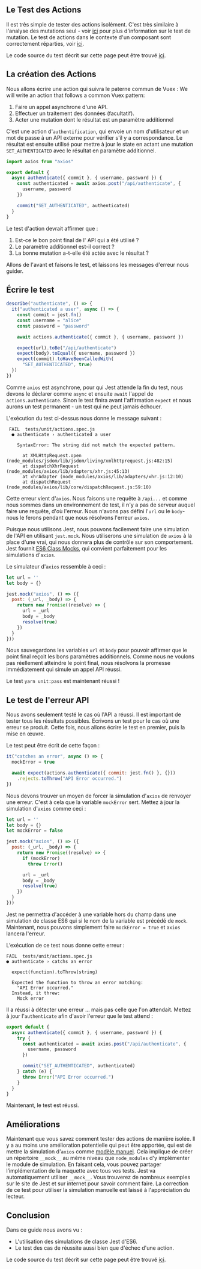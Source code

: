
## Le Test des Actions

Il est très simple de tester des actions isolément. C'est très similaire à l'analyse des mutations seul - voir [ici](https://lmiller1990.github.io/vue-testing-handbook/vuex-mutations.html) pour plus d'information sur le test de mutation. Le test de actions dans le contexte d'un composant sont correctement réparties, voir [ici](https://lmiller1990.github.io/vue-testing-handbook/vuex-in-components-mutations-and-actions.html).

Le code source du test décrit sur cette page peut être trouvé [ici](https://github.com/lmiller1990/vue-testing-handbook/tree/master/demo-app/tests/unit/actions.spec.js).

## La création des Actions

Nous allons écrire une action qui suivra le paterne commun de Vuex :
We will write an action that follows a common Vuex pattern:

1. Faire un appel asynchrone  d'une API.
2. Effectuer un traitement des données (facultatif).
3. Acter une mutation dont le résultat est un paramètre additionnel

C'est une action d'`authentification`, qui envoie un nom d'utilisateur et un mot de passe à un API externe pour vérifier s'il y a correspondance. Le résultat est ensuite utilisé pour mettre à jour le state en actant une mutation `SET_AUTHENTICATED` avec le résultat en paramètre additionnel.

```js
import axios from "axios"

export default {
  async authenticate({ commit }, { username, password }) {
    const authenticated = await axios.post("/api/authenticate", {
      username, password
    })

    commit("SET_AUTHENTICATED", authenticated)
  }
}
```

Le test d'action devrait affirmer que :

1. Est-ce le  bon point final de l' API qui a été utilisé ?
2. Le paramètre additionnel est-il correct ?
3. La bonne mutation a-t-elle été actée avec le résultat ?

Allons de l'avant et faisons le test, et laissons les messages d'erreur nous guider.

## Écrire le test

```js
describe("authenticate", () => {
  it("authenticated a user", async () => {
    const commit = jest.fn()
    const username = "alice"
    const password = "password"

    await actions.authenticate({ commit }, { username, password })

    expect(url).toBe("/api/authenticate")
    expect(body).toEqual({ username, password })
    expect(commit).toHaveBeenCalledWith(
      "SET_AUTHENTICATED", true)
  })
})
```
Comme `axios` est asynchrone, pour qui Jest attende la fin du test, nous devons le déclarer comme `async` et ensuite `await` l'appel de `actions.authenticate`. Sinon le test finira avant l'affirmation `expect` et nous aurons un test permanent - un test qui ne peut jamais échouer.

L'exécution du test ci-dessus nous donne le message suivant :

```
 FAIL  tests/unit/actions.spec.js
  ● authenticate › authenticated a user

    SyntaxError: The string did not match the expected pattern.

      at XMLHttpRequest.open (node_modules/jsdom/lib/jsdom/living/xmlhttprequest.js:482:15)
      at dispatchXhrRequest (node_modules/axios/lib/adapters/xhr.js:45:13)
      at xhrAdapter (node_modules/axios/lib/adapters/xhr.js:12:10)
      at dispatchRequest (node_modules/axios/lib/core/dispatchRequest.js:59:10)
```
Cette erreur vient d'`axios`. Nous faisons une requête à `/api...` et comme nous sommes dans un environnement de test, il n'y a pas de serveur auquel faire une requête, d'où l'erreur. Nous n'avons pas défini l'`url` ou le `body`- nous le ferons pendant que nous résolvons l'erreur `axios`.

Puisque nous utilisons Jest, nous pouvons facilement faire une simulation de l'API en utilisant `jest.mock`. Nous utiliserons une simulation de `axios` à la place d'une vrai, qui nous donnera plus de contrôle sur son comportement. Jest fournit [ES6 Class Mocks](https://jestjs.io/docs/en/es6-class-mocks), qui convient parfaitement pour les simulations d'`axios`.

Le simulateur d'`axios` ressemble à ceci :

```js
let url = ''
let body = {}

jest.mock("axios", () => ({
  post: (_url, _body) => {
    return new Promise((resolve) => {
      url = _url
      body = _body
      resolve(true)
    })
  }
}))
```
Nous sauvegardons les variables `url` et `body` pour pouvoir affirmer que le point final reçoit les bons paramètres additionnels. Comme nous ne voulons pas réellement atteindre le point final, nous résolvons la promesse immédiatement qui simule un appel API réussi.

Le test `yarn unit:pass` est maintenant réussi !

## Le test de l'erreur API

Nous avons seulement testé le cas où l'API a réussi. Il est important de tester tous les résultats possibles. Ecrivons un test pour le cas où une erreur se produit. Cette fois, nous allons écrire le test en premier, puis la mise en œuvre.

Le test peut être écrit de cette façon :

```js
it("catches an error", async () => {
  mockError = true

  await expect(actions.authenticate({ commit: jest.fn() }, {}))
    .rejects.toThrow("API Error occurred.")
})
```
Nous devons trouver un moyen de forcer la simulation d'`axios` de renvoyer une erreur. C'est à cela que la variable `mockError` sert. Mettez à jour la simulation d'`axios` comme ceci :

```js
let url = ''
let body = {}
let mockError = false

jest.mock("axios", () => ({
  post: (_url, _body) => {
    return new Promise((resolve) => {
      if (mockError)
        throw Error()

      url = _url
      body = _body
      resolve(true)
    })
  }
}))
```
Jest ne permettra d'accéder à une variable hors du champ dans une simulation de classe ES6 qui si le nom de la variable est précédé de `mock`. Maintenant, nous pouvons simplement faire `mockError = true` et `axios` lancera l'erreur.

L’exécution de ce test nous donne cette erreur :

```
FAIL  tests/unit/actions.spec.js
● authenticate › catchs an error

  expect(function).toThrow(string)

  Expected the function to throw an error matching:
    "API Error occurred."
  Instead, it threw:
    Mock error
```

Il a réussi à détecter une erreur ... mais pas celle que l'on attendait. Mettez à jour l'`authenticate` afin d'avoir l'erreur que le test attend :

```js
export default {
  async authenticate({ commit }, { username, password }) {
    try {
      const authenticated = await axios.post("/api/authenticate", {
        username, password
      })

      commit("SET_AUTHENTICATED", authenticated)
    } catch (e) {
      throw Error("API Error occurred.")
    }
  }
}
```
Maintenant, le test est réussi.

## Améliorations

Maintenant que vous savez comment tester des actions de manière isolée. Il y a au moins une amélioration potentielle qui peut être apportée, qui est de mettre la simulation d'`axios` comme [modèle manuel](https://jestjs.io/docs/en/manual-mocks). Cela implique de créer un répertoire `__mock__` au même niveau que `node_modules` d'y implémenter le module de simulation. En faisant cela, vous pouvez partager l’implémentation de la maquette avec tous vos tests. Jest va automatiquement utiliser `__mock__`. Vous trouverez de nombreux exemples sur le site de Jest et sur internet pour savoir comment faire. La correction de ce test pour utiliser la simulation manuelle est laissé à l'appréciation du lecteur.

## Conclusion

Dans ce guide nous avons vu :

- L'utilisation des simulations de classe Jest d'ES6.
- Le test des cas de réussite aussi bien que d'échec d'une action.

Le code source du test décrit sur cette page peut être trouvé [ici](https://github.com/lmiller1990/vue-testing-handbook/tree/master/demo-app/tests/unit/actions.spec.js).
